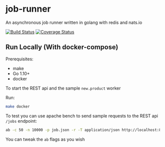 # job-runner

An asynchronous job runner written in golang with redis and nats.io

[![Build Status](https://travis-ci.com/dikaeinstein/job-runner.svg?branch=master)](https://travis-ci.com/dikaeinstein/job-runner)
[![Coverage Status](https://coveralls.io/repos/github/dikaeinstein/job-runner/badge.svg?branch=master)](https://coveralls.io/github/dikaeinstein/job-runner?branch=master)

## Run Locally (With docker-compose)

Prerequisites:

- make
- Go 1.10+
- docker

To start the REST api and the sample `new.product` worker

Run:

```sh
make docker
```

To test you can use apache bench to send sample requests to the REST api `/jobs` endpoint:

```sh
ab -c 50 -n 10000 -p job.json -r -T application/json http://localhost:8901/jobs
```

You can tweak the `ab` flags as you wish

